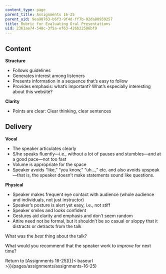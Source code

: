 ```yaml
---
content_type: page
parent_title: Assignments 16-25
parent_uid: 9ea90763-b6f3-9f4d-ff7b-02da80959257
title: Rubric for Evaluating Oral Presentations
uid: 2361ae74-548c-3f5a-ef63-426b22586bf9
---
```


Content
-------

**Structure**

*   Follows guidelines
*   Generates interest among listeners
*   Presents information in a sequence that’s easy to follow
*   Provides emphasis: what’s important? What’s especially interesting about this website?

**Clarity**

*   Points are clear: Clear thinking, clear sentences

Delivery
--------

**Vocal**

*   The speaker articulates clearly
*   S/he speaks fluently—i.e., without a lot of pauses and stumbles—and at a good pace—not too fast
*   Volume is appropriate for the space
*   Speaker avoids “like,” “you know,” “uh...,” etc. and also avoids upspeak—that is, the speaker doesn’t make statements sound like questions.

**Physical**

*   Speaker makes frequent eye contact with audience (whole audience and individuals, not just instructor)
*   Speaker’s posture is alert yet easy, i.e., not stiff
*   Speaker smiles and looks confident
*   Gestures aid clarity and emphasis and don’t seem random
*   Attire need not be formal, but it shouldn’t be so casual or sloppy that it distracts or detracts from the talk

What was the _best_ thing about the talk?

What would you recommend that the speaker work to _improve_ for next time?

Return to [Assignments 16-25]({{< baseurl >}}/pages/assignments/assignments-16-25)